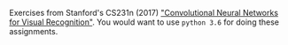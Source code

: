 Exercises from Stanford's CS231n (2017) ["Convolutional Neural Networks for Visual Recognition"](https://cs231n.github.io/assignments2018/assignment3/). 
You would want to use `python 3.6` for doing these assignments.
